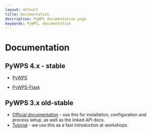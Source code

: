 ```yaml
---
layout: default
title: Documentation
description: PyWPS documentation page
keywords: PyWPS, documentation
---
```


# Documentation

## PyWPS 4.x - stable

* [PyWPS](http://pywps.readthedocs.io)

* [PyWPS-Flask](http://pywps-demo.readthedocs.io)

## PyWPS 3.x old-stable

* [Official documentation](http://pywps-3.readthedocs.io/) -
  use this for installation, configuration and process setup, as well as the linked
  API docs.
* [Tutorial](http://jachym.github.io/pywps-tutorial/build/html/index.html) - we use this as
  a fast introduction at workshops.

